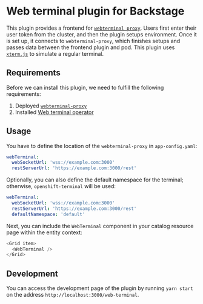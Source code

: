 # Web terminal plugin for Backstage

This plugin provides a frontend for [`webterminal proxy`](https://github.com/janus-idp/webterminal-proxy). Users first enter their user token from the cluster, and then the plugin setups environment. Once it is set up, it connects to `webterminal-proxy`, which finishes setups and passes data between the frontend plugin and pod.
This plugin uses [`xterm.js`](http://xtermjs.org/) to simulate a regular terminal.

## Requirements

Before we can install this plugin, we need to fulfill the following requirements:

1. Deployed [`webterminal-proxy`](https://github.com/janus-idp/webterminal-proxy)
2. Installed [Web terminal operator](https://docs.openshift.com/container-platform/4.8/web_console/odc-about-web-terminal.html#odc-installing-web-terminal_odc-about-web-terminal)

## Usage

You have to define the location of the `webterminal-proxy` in `app-config.yaml`:

```yaml
webTerminal:
  webSocketUrl: 'wss://example.com:3000'
  restServerUrl: 'https://example.com:3000/rest'
```

Optionally, you can also define the default namespace for the terminal; otherwise, `openshift-terminal` will be used:

```yaml
webTerminal:
  webSocketUrl: 'wss://example.com:3000'
  restServerUrl: 'https://example.com:3000/rest'
  defaultNamespace: 'default'
```

Next, you can include the `WebTerminal` component in your catalog resource page within the entity context:

```typescript
<Grid item>
  <WebTerminal />
</Grid>
```

## Development

You can access the development page of the plugin by running `yarn start` on the address `http://localhost:3000/web-terminal`.
